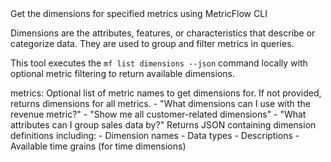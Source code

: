 <instructions>
Get the dimensions for specified metrics using MetricFlow CLI

Dimensions are the attributes, features, or characteristics
that describe or categorize data. They are used to group and
filter metrics in queries.

This tool executes the `mf list dimensions --json` command locally
with optional metric filtering to return available dimensions.
</instructions>

<parameters>
metrics: Optional list of metric names to get dimensions for.
        If not provided, returns dimensions for all metrics.
</parameters>

<examples>
- "What dimensions can I use with the revenue metric?"
- "Show me all customer-related dimensions"
- "What attributes can I group sales data by?"
</examples>

<output>
Returns JSON containing dimension definitions including:
- Dimension names
- Data types
- Descriptions
- Available time grains (for time dimensions)
</output> 